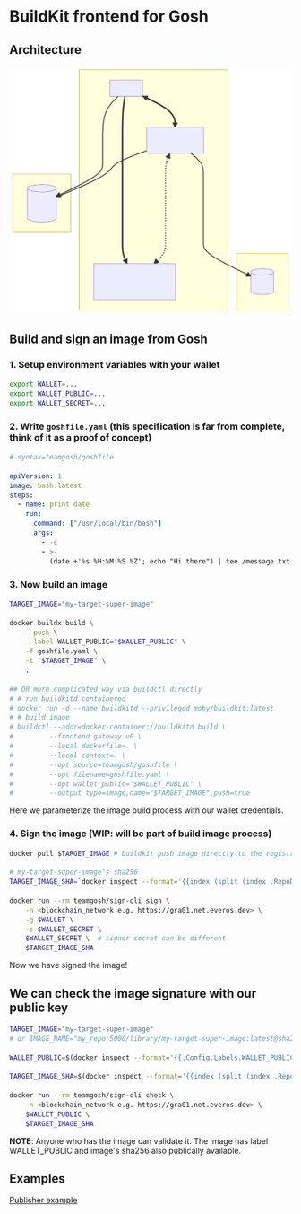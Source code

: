 # BuildKit frontend for Gosh

## Architecture

![architecture](architecture.svg)

## Build and sign an image from Gosh

### 1. Setup environment variables with your wallet

```bash
export WALLET=...
export WALLET_PUBLIC=...
export WALLET_SECRET=...
```

### 2. Write `goshfile.yaml` (this specification is far from complete, think of it as a proof of concept)

```yaml
# syntax=teamgosh/goshfile

apiVersion: 1
image: bash:latest
steps:
  - name: print date
    run:
      command: ["/usr/local/bin/bash"]
      args:
        - -c
        - >-
          (date +'%s %H:%M:%S %Z'; echo "Hi there") | tee /message.txt
```

### 3. Now build an image

```bash
TARGET_IMAGE="my-target-super-image"

docker buildx build \
    --push \
    --label WALLET_PUBLIC="$WALLET_PUBLIC" \
    -f goshfile.yaml \
    -t "$TARGET_IMAGE" \
    .

## OR more complicated way via buildctl directly
# # run buildkitd containered
# docker run -d --name buildkitd --privileged moby/buildkit:latest
# # build image
# buildctl --addr=docker-container://buildkitd build \
#         --frontend gateway.v0 \
#         --local dockerfile=. \
#         --local context=. \
#         --opt source=teamgosh/goshfile \
#         --opt filename=goshfile.yaml \
#         --opt wallet_public="$WALLET_PUBLIC" \
#         --output type=image,name="$TARGET_IMAGE",push=true
```

Here we parameterize the image build process with our wallet credentials.

### 4. Sign the image (WIP: will be part of build image process)

```bash
docker pull $TARGET_IMAGE # buildkit push image directly to the registry and it doesn't persist locally

# my-target-super-image's sha256
TARGET_IMAGE_SHA=`docker inspect --format='{{index (split (index .RepoDigests 0) "@") 1}}' $TARGET_IMAGE`

docker run --rm teamgosh/sign-cli sign \
    -n <blockchain_network e.g. https://gra01.net.everos.dev> \
    -g $WALLET \
    -s $WALLET_SECRET \
    $WALLET_SECRET \  # signer secret can be different
    $TARGET_IMAGE_SHA
```

Now we have signed the image!

## We can check the image signature with our public key

```bash
TARGET_IMAGE="my-target-super-image"
# or IMAGE_NAME="my_repo:5000/library/my-target-super-image:latest@sha256:..."

WALLET_PUBLIC=$(docker inspect --format='{{.Config.Labels.WALLET_PUBLIC}}' $TARGET_IMAGE)

TARGET_IMAGE_SHA=$(docker inspect --format='{{index (split (index .RepoDigests 0) "@") 1}}' $TARGET_IMAGE)

docker run --rm teamgosh/sign-cli check \
    -n <blockchain_network e.g. https://gra01.net.everos.dev> \
    $WALLET_PUBLIC \
    $TARGET_IMAGE_SHA
```

**NOTE**:
Anyone who has the image can validate it.
The image has label WALLET_PUBLIC and image's sha256 also publically available.

## Examples

[Publisher example](./examples/publisher)
